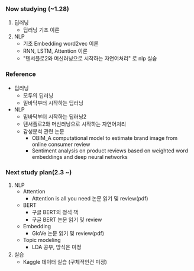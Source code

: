 ### Now studying (~1.28)

1. 딥러닝
   - 딥러닝 기초 이론
2. NLP
   - 기초 Embedding word2vec 이론
   - RNN, LSTM, Attention 이론
   - "텐서플로2와 머신러닝으로 시작하는 자연어처리" 로 nlp 실습



### Reference



- 딥러닝
  - 모두의 딥러닝
  - 밑바닥부터 시작하는 딥러닝
- NLP
  - 밑바닥부터 시작하는 딥러닝2
  - 텐서플로2와 머신러닝으로 시작하는 자연어처리
  - 감성분석 관련 논문
    - OBIM_A computational model to estimate brand image from online consumer review
    - Sentiment analysis on product reviews based on weighted word embeddings and deep neural networks



### Next study plan(2.3 ~)



1. NLP
   - Attention
     - Attention is all you need 논문 읽기 및 review(pdf)
   - BERT
     - 구글 BERT의 정석 책
     - 구글 BERT 논문 읽기 및 review
   - Embedding
     - GloVe 논문 읽기 및 review(pdf)
   - Topic modeling
     - LDA 공부, 방식은 미정
2. 실습
   - Kaggle 데이터 실습 (구체적인건 미정)

